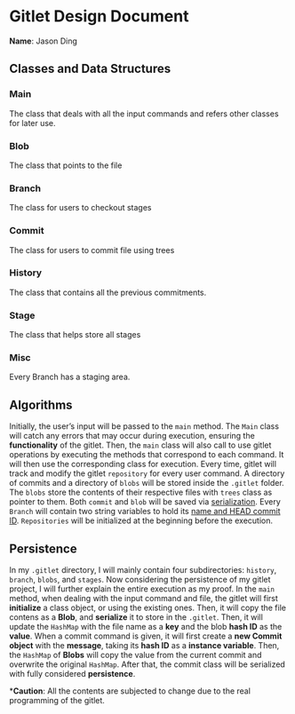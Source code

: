 # Gitlet Design Document

**Name**: Jason Ding

## Classes and Data Structures

### Main

The class that deals with all the input commands and refers other classes for later use.

### Blob

The class that points to the file

### Branch

The class for users to checkout stages

### Commit

The class for users to commit file using trees

### History

The class that contains all the previous commitments.

### Stage

The class that helps store all stages

### Misc
Every Branch has a staging area.



## Algorithms

Initially, the user’s input will be passed to the `main` method. The `Main` class will catch any errors that may occur during execution, ensuring the **functionality** of the gitlet. Then, the `main` class will also call to use gitlet operations by executing the methods that correspond to each command. It will then use the corresponding class for execution. Every time, gitlet will track and modify the gitlet `repository` for every user command. A directory of commits and a directory of `blobs` will be stored inside the `.gitlet` folder. The `blobs` store the contents of their respective files with `trees` class as pointer to them. Both `commit` and `blob` will be saved via <u>serialization</u>. Every `Branch` will contain two string variables to hold its <u>name and HEAD commit ID</u>. `Repositories` will be initialized at the beginning before the execution.



## Persistence

In my `.gitlet` directory, I will mainly contain four subdirectories: `history`, `branch`, `blobs`, and `stages`. Now considering the persistence of my gitlet project, I will further explain the entire execution as my proof. In the `main` method, when dealing with the input command and file, the gitlet will first **initialize** a class object, or using the existing ones. Then, it will copy the file contens as a **Blob**, and **serialize** it to store in the `.gitlet`. Then, it will update the `HashMap` with the file name as a **key** and the blob **hash ID** as the **value**. When a commit command is given, it will first create a **new Commit object** with the **message**, taking its **hash ID** as a **instance variable**. Then, the `HashMap` of **Blobs** will copy the value from the current commit and overwrite the original `HashMap`. After that, the commit class will be serialized with fully considered **persistence**. 

***Caution**: All the contents are subjected to change due to the real programming of the gitlet.